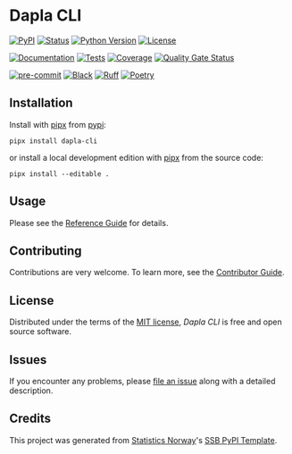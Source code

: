 # Dapla CLI

[![PyPI](https://img.shields.io/pypi/v/dapla-cli.svg)][pypi status]
[![Status](https://img.shields.io/pypi/status/dapla-cli.svg)][pypi status]
[![Python Version](https://img.shields.io/pypi/pyversions/dapla-cli)][pypi status]
[![License](https://img.shields.io/pypi/l/dapla-cli)][license]

[![Documentation](https://github.com/statisticsnorway/dapla-cli/actions/workflows/docs.yml/badge.svg)][documentation]
[![Tests](https://github.com/statisticsnorway/dapla-cli/actions/workflows/tests.yml/badge.svg)][tests]
[![Coverage](https://sonarcloud.io/api/project_badges/measure?project=statisticsnorway_dapla-cli&metric=coverage)][sonarcov]
[![Quality Gate Status](https://sonarcloud.io/api/project_badges/measure?project=statisticsnorway_dapla-cli&metric=alert_status)][sonarquality]

[![pre-commit](https://img.shields.io/badge/pre--commit-enabled-brightgreen?logo=pre-commit&logoColor=white)][pre-commit]
[![Black](https://img.shields.io/badge/code%20style-black-000000.svg)][black]
[![Ruff](https://img.shields.io/endpoint?url=https://raw.githubusercontent.com/astral-sh/ruff/main/assets/badge/v2.json)](https://github.com/astral-sh/ruff)
[![Poetry](https://img.shields.io/endpoint?url=https://python-poetry.org/badge/v0.json)][poetry]

[pypi status]: https://pypi.org/project/dapla-cli/
[documentation]: https://statisticsnorway.github.io/dapla-cli
[tests]: https://github.com/statisticsnorway/dapla-cli/actions?workflow=Tests

[sonarcov]: https://sonarcloud.io/summary/overall?id=statisticsnorway_dapla-cli
[sonarquality]: https://sonarcloud.io/summary/overall?id=statisticsnorway_dapla-cli
[pre-commit]: https://github.com/pre-commit/pre-commit
[black]: https://github.com/psf/black
[poetry]: https://python-poetry.org/



## Installation

Install with [pipx] from [pypi]:

```console
pipx install dapla-cli
```

or install a local development edition with [pipx] from the source code:

```console
pipx install --editable .
```

## Usage

Please see the [Reference Guide] for details.

## Contributing

Contributions are very welcome.
To learn more, see the [Contributor Guide].

## License

Distributed under the terms of the [MIT license][license],
_Dapla CLI_ is free and open source software.

## Issues

If you encounter any problems,
please [file an issue] along with a detailed description.

## Credits

This project was generated from [Statistics Norway]'s [SSB PyPI Template].

[statistics norway]: https://www.ssb.no/en
[pypi]: https://pypi.org/project/dapla-cli/
[ssb pypi template]: https://github.com/statisticsnorway/ssb-pypitemplate
[file an issue]: https://github.com/statisticsnorway/dapla-cli/issues
[pipx]: https://pipx.pypa.io/

<!-- github-only -->

[license]: https://github.com/statisticsnorway/dapla-cli/blob/main/LICENSE
[contributor guide]: https://github.com/statisticsnorway/dapla-cli/blob/main/CONTRIBUTING.md
[reference guide]: https://statisticsnorway.github.io/dapla-cli/reference.html
